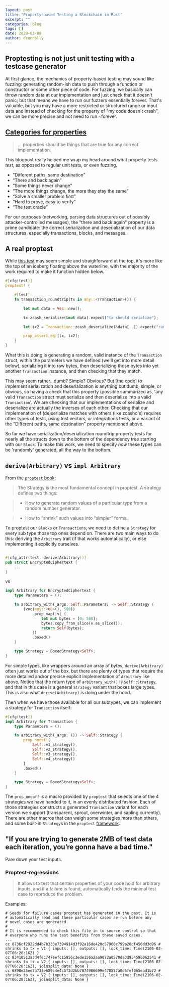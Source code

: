 ```yaml
---
layout: post
title: "Property-based Testing a Blockchain in Rust"
excerpt: ""
categories: blog
tags: []
date: 2020-03-08
author: dconnolly
---
```



## Proptesting is not just unit testing with a testcase generator

At first glance, the mechanics of property-based testing may sound
like fuzzing: generating random-ish data to push through a function or
constructor or some other piece of code. For fuzzing, we basically can
throw random data at our implementation and just check that it doesn't
panic; but that means we have to run our fuzzers essentially
forever. That's valuable, but you may have a more restricted or
structured range or input data and instead of checking for the
property of "my code doesn't crash", we can be more precise and not
need to run ~forever.

## [Categories for properties][choosing-properties]

> ... properties should be things that are true for any correct
> implementation.

This blogpost really helped me wrap my head around what property tests
_test_, as opposed to regular unit tests, or even fuzzing.

- “Different paths, same destination”
- “There and back again”
- “Some things never change”
- “The more things change, the more they stay the same”
- “Solve a smaller problem first”
- “Hard to prove, easy to verify”
- “The test oracle”

For our purposes (networking, parsing data structures out of possibly
attacker-controlled messages), the "there and back again" property is
a prime candidate: the correct serialization and deserialization of
our data structures, especially transactions, blocks, and messages.

## A real proptest

While [this test][transaction_roundtrip_proptest] may seem simple and
straighforward at the top, it's more like the top of an iceberg
floating above the waterline, with the majority of the work required
to make it function hidden below.

```rust
#[cfg(test)]
proptest! {

    #[test]
    fn transaction_roundtrip(tx in any::<Transaction>()) {

        let mut data = Vec::new();

        tx.zcash_serialize(&mut data).expect("tx should serialize");

        let tx2 = Transaction::zcash_deserialize(&data[..]).expect("randomized tx should deserialize");

        prop_assert_eq![tx, tx2];
    }
}
```

What this is doing is generating a random, valid instance of the
`Transaction` struct, within the parameters we have defined (we'll get
into more detail below), serializing it into raw bytes, then
deserializing those bytes into yet another `Transaction` instance, and
then checking that they match.

This may seem rather...dumb? Simple? Obvious? But [the code] to
implement serialization and deserialization is anything but dumb,
simple, or obvious, so having a check that this property (possible
summarized as, 'any valid `Transaction` struct must serialize and then
deserialize into a valid `Transaction`'. We are checking that our
implementations of serialize and deserialize are actually the inverses
of each other. Checking that our implemenation of (de)serialize
matches with others (like zcashd's) requires other types of tests,
using test vectors, or integrations tests, or a variant of the
"Different paths, same destination" property mentioned above.

So far we have serialization/deserialization roundtrip property tests
for nearly all the structs down to the bottom of the dependency tree
starting with our `Block`. To make this work, we need to specify _how_
these types can be 'randomly' generated, all the way to the bottom.

## `derive(Arbitrary)` vs `impl Arbitrary`

From the [`proptest` book][proptest-book]:

> The Strategy is the most fundamental concept in proptest. A strategy defines two things:

> - How to generate random values of a particular type from a random number generator.

> - How to “shrink” such values into “simpler” forms.

To proptest our `Block`s or `Transaction`s, we need to define a
`Strategy` for every sub type those top ones depend on. There are two
main ways to do this: deriving the `Arbitrary` trait (if that works
automatically), or else implementing it explicitly ourselves.

```rust

#[cfg_attr(test, derive(Arbitrary))]
pub struct EncryptedCiphertext {
    ...
}
```

vs

```rust
impl Arbitrary for EncryptedCiphertext {
    type Parameters = ();

    fn arbitrary_with(_args: Self::Parameters) -> Self::Strategy {
        (vec(any::<u8>(), 580))
            .prop_map(|v| {
                let mut bytes = [0; 580];
                bytes.copy_from_slice(v.as_slice());
                return Self(bytes);
            })
            .boxed()
    }

    type Strategy = BoxedStrategy<Self>;
}
```

For simple types, like wrappers around an array of bytes,
`derive(Arbitrary)` often just works out of the box, but there are
plenty of types that require the more detailed and/or precise explicit
implementation of `Arbitrary` like above. Notice that the return type
of `arbitrary_with()` is `Self::Strategy`, and that in this case is a
general `Strategy` variant that boxes large types. This is also what
`derive(Arbitrary)` is doing under the hood.

Then when we have those available for all our subtypes, we can
implement a strategy for `Transaction` itself:

```rust
#[cfg(test)]
impl Arbitrary for Transaction {
    type Parameters = ();

    fn arbitrary_with(_args: ()) -> Self::Strategy {
        prop_oneof![
            Self::v1_strategy(),
            Self::v2_strategy(),
            Self::v3_strategy(),
            Self::v4_strategy()
        ]
        .boxed()
    }

    type Strategy = BoxedStrategy<Self>;
}
```
The `prop_oneof!` is a macro provided by `proptest` that selects one of the
4 strategies we have handed to it, in an evenly distributed fashion. Each of those
strategies constructs a generated `Transaction` variant for each version we
support (transparent, sprout, overwinter, and sapling currently). There are other macros
that can weigh some strategies more than others, and some built-in `Strategy`s in the
`proptest` [framework][proptest].


## "If you are trying to generate 2MB of test data each iteration, you’re gonna have a bad time."

Pare down your test inputs.

### Proptest-regressions

> It allows to test that certain properties of your code hold for
> arbitrary inputs, and if a failure is found, automatically finds the
> minimal test case to reproduce the problem.

Examples:

```ascii
# Seeds for failure cases proptest has generated in the past. It is
# automatically read and these particular cases re-run before any
# novel cases are generated.
#
# It is recommended to check this file in to source control so that
# everyone who runs the test benefits from these saved cases.
...
cc 8736cf2922dd4b7b333e7394914d3f92a16de420c57968c799a28df450dd3d96 # shrinks to tx = V1 { inputs: [], outputs: [], lock_time: Time(2106-02-07T06:28:16Z) }
cc 83410513a3d4fec747eefc15856c3ede156a2aa9073a0570da3d95459b062541 # shrinks to tx = V2 { inputs: [], outputs: [], lock_time: Time(2106-02-07T06:28:16Z), joinsplit_data: None }
cc 6898e25ee7a733e689c4e4c5f2d2bb7074986699e478557a0d5fef065ead1b72 # shrinks to tx = V2 { inputs: [], outputs: [], lock_time: Time(2106-02-07T06:28:16Z), joinsplit_data: None }
```

[network-stack]: https://www.zfnd.org/blog/a-new-network-stack-for-zcash/
[Zebra]: https://github.com/ZcashFoundation/zebra
[transaction_roundtrip_proptest]: https://github.com/ZcashFoundation/zebra/blob/main/zebra-chain/src/transaction/tests.rs#L161
[proptest]: https://altsysrq.github.io/rustdoc/proptest/latest/proptest/
[proptest-book]: https://altsysrq.github.io/proptest-book/
[choosing-properties]: https://fsharpforfunandprofit.com/posts/property-based-testing-2/
